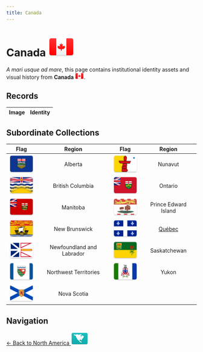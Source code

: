 ```yaml
---
title: Canada
---
```


# Canada <img src="../images/FlagKit/NA/CA/CA@3x.png" class="flagkit-head">

*A mari usque ad mare*, this page contains institutional identity assets and visual history from **Canada** <img src="../images/FlagKit/NA/CA/CA.png" class="flagkit">.

## Records

| Image | Identity |
| :---: | :------- |

## Subordinate Collections

| Flag | Region | Flag | Region |
| :---: | :---: | :---: | :---: |
| <img src="../images/FlagKit/NA/CA/AB/AB@3x.png" class="flagkit-head"> | Alberta | <img src="../images/FlagKit/NA/CA/NU/NU@3x.png" class="flagkit-head"> | Nunavut |
| <img src="../images/FlagKit/NA/CA/BC/BC@3x.png" class="flagkit-head"> | British Columbia | <img src="../images/FlagKit/NA/CA/ON/ON@3x.png" class="flagkit-head"> | Ontario |
| <img src="../images/FlagKit/NA/CA/MB/MB@3x.png" class="flagkit-head"> | Manitoba | <img src="../images/FlagKit/NA/CA/PE/PE@3x.png" class="flagkit-head"> | Prince Edward Island |
| <img src="../images/FlagKit/NA/CA/NB/NB@3x.png" class="flagkit-head"> | New Brunswick | <img src="../images/FlagKit/NA/CA/QC/QC@3x.png" class="flagkit-head"> | [Québec](CA/QC.html) |
| <img src="../images/FlagKit/NA/CA/NL/NL@3x.png" class="flagkit-head"> | Newfoundland and Labrador | <img src="../images/FlagKit/NA/CA/SK/SK@3x.png" class="flagkit-head"> | Saskatchewan |
| <img src="../images/FlagKit/NA/CA/NT/NT@3x.png" class="flagkit-head"> | Northwest Territories | <img src="../images/FlagKit/NA/CA/YT/YT@3x.png" class="flagkit-head"> | Yukon |
| <img src="../images/FlagKit/NA/CA/NS/NS@3x.png" class="flagkit-head"> | Nova Scotia | | | |

## Navigation

[← Back to North America <img src="../images/FlagKit/NA@2x.png" class="flagkit">](../NA.html)
